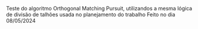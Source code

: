 Teste do algoritmo Orthogonal Matching Pursuit, utilizandos a mesma lógica de divisão de talhões usada no planejamento do trabalho Feito no dia 08/05/2024

